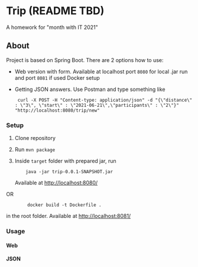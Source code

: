 # Trip (README TBD)
A homework for "month with IT 2021"

## About
Project is based on Spring Boot. There are 2 options how to use:
 - Web version with form. Available at localhost port `8080` for local .jar run and port `8081` if used Docker setup
 - Getting JSON answers. Use Postman and type something like 
 
        curl -X POST -H "Content-type: application/json" -d "{\"distance\" : \"3\", \"start\" : \"2021-06-21\",\"participants\" : \"2\"}" "http://localhost:8080/trip/new"
 
 ### Setup
 1. Clone repository
 2. Run `mvn package`
 3. Inside `target` folder with prepared jar, run           

            java -jar trip-0.0.1-SNAPSHOT.jar
    Available at [http://localhost:8080/][http://localhost:8080]
 
   OR 
           
            docker build -t Dockerfile . 
   in the root folder. Available at [http://localhost:8081/][http://localhost:8081]
   


[http://localhost:8080]: http://localhost:8080/
[http://localhost:8081]: http://localhost:8081/

### Usage

#### Web 

#### JSON 
